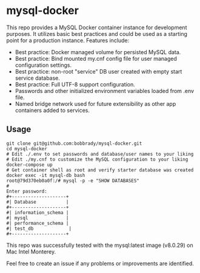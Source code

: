 # mysql-docker

This repo provides a MySQL Docker container instance for development purposes. It utilizes basic best practices and could be used as a starting point for a production instance. Features include:

- Best practice: Docker managed volume for persisted MySQL data.
- Best practice: Bind mounted my.cnf config file for user managed configuration settings.
- Best practice: non-root "service" DB user created with empty start service database.
- Best practice: Full UTF-8 support configuration.
- Passwords and other initialized environment variables loaded from .env file.
- Named bridge network used for future extensibility as other app containers added to services.

## Usage

```shell
git clone git@github.com:bobbrady/mysql-docker.git
cd mysql-docker
# Edit ./.env to set passwords and database/user names to your liking
# Edit ./my.cnf to customize the MySQL configuration to your liking
docker-compose up
# Get container shell as root and verify starter database was created
docker exec -it mysql-db bash
root@79d370eb0a0f:/# mysql -p -e "SHOW DATABASES"
#
Enter password:
#+--------------------+
#| Database           |
#+--------------------+
#| information_schema |
#| mysql              |
#| performance_schema |
#| test_db             |
#+--------------------+
```

This repo was successfully tested with the mysql:latest image (v8.0.29) on Mac Intel Monterey.

Feel free to create an issue if any problems or improvements are identified.
